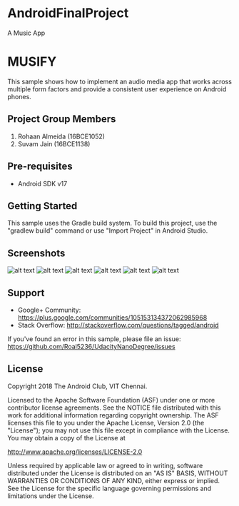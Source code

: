 # AndroidFinalProject

A Music App

MUSIFY
==============================

This sample shows how to implement an audio media app that works
across multiple form factors and provide a consistent user experience
on Android phones.

Project Group Members
--------------------------
1. Rohaan Almeida (16BCE1052)
2. Suvam Jain (16BCE1138)


Pre-requisites
--------------

- Android SDK v17

Getting Started
---------------

This sample uses the Gradle build system. To build this project, use the
"gradlew build" command or use "Import Project" in Android Studio.

Screenshots
-----------
![alt text](https://github.com/suvamjain/Android-Final-Project/blob/master/Screenshots/Screenshot_1523871702.png)
![alt text](https://github.com/suvamjain/Android-Final-Project/blob/master/Screenshots/Screenshot_1523871707.png)
![alt text](https://github.com/suvamjain/Android-Final-Project/blob/master/Screenshots/Screenshot_1523871712.png)
![alt text](https://github.com/suvamjain/Android-Final-Project/blob/master/Screenshots/Screenshot_1523871716.png)
![alt text](https://github.com/suvamjain/Android-Final-Project/blob/master/Screenshots/Screenshot_1523871719.png)
![alt text](https://github.com/suvamjain/Android-Final-Project/blob/master/Screenshots/Screenshot_1523871722.png)

Support
-------

- Google+ Community: https://plus.google.com/communities/105153134372062985968
- Stack Overflow: http://stackoverflow.com/questions/tagged/android

If you've found an error in this sample, please file an issue:
https://github.com/Roal5236/UdacityNanoDegree/issues


License
-------

Copyright 2018 The Android Club, VIT Chennai.

Licensed to the Apache Software Foundation (ASF) under one or more contributor
license agreements.  See the NOTICE file distributed with this work for
additional information regarding copyright ownership.  The ASF licenses this
file to you under the Apache License, Version 2.0 (the "License"); you may not
use this file except in compliance with the License.  You may obtain a copy of
the License at

  http://www.apache.org/licenses/LICENSE-2.0

Unless required by applicable law or agreed to in writing, software
distributed under the License is distributed on an "AS IS" BASIS, WITHOUT
WARRANTIES OR CONDITIONS OF ANY KIND, either express or implied.  See the
License for the specific language governing permissions and limitations under
the License.
